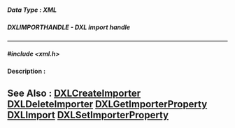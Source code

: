 ##### Data Type : XML
##### DXLIMPORTHANDLE - DXL import handle
---
##### #include <xml.h>
**Description :**

**See Also :**
[DXLCreateImporter](D:/md_files/DXLCreateImporter.md)
[DXLDeleteImporter](D:/md_files/DXLDeleteImporter.md)
[DXLGetImporterProperty](D:/md_files/DXLGetImporterProperty.md)
[DXLImport](D:/md_files/DXLImport.md)
[DXLSetImporterProperty](D:/md_files/DXLSetImporterProperty.md)
---

